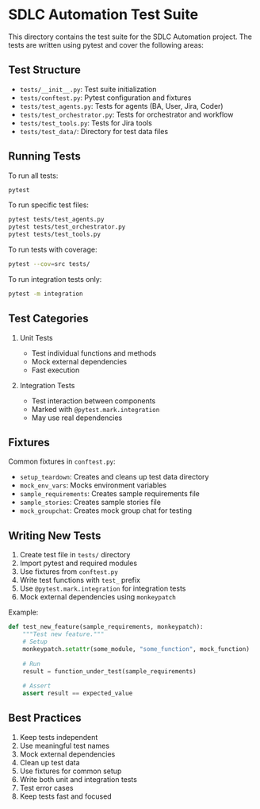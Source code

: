 # SDLC Automation Test Suite

This directory contains the test suite for the SDLC Automation project. The tests are written using pytest and cover the following areas:

## Test Structure

- `tests/__init__.py`: Test suite initialization
- `tests/conftest.py`: Pytest configuration and fixtures
- `tests/test_agents.py`: Tests for agents (BA, User, Jira, Coder)
- `tests/test_orchestrator.py`: Tests for orchestrator and workflow
- `tests/test_tools.py`: Tests for Jira tools
- `tests/test_data/`: Directory for test data files

## Running Tests

To run all tests:
```bash
pytest
```

To run specific test files:
```bash
pytest tests/test_agents.py
pytest tests/test_orchestrator.py
pytest tests/test_tools.py
```

To run tests with coverage:
```bash
pytest --cov=src tests/
```

To run integration tests only:
```bash
pytest -m integration
```

## Test Categories

1. Unit Tests
   - Test individual functions and methods
   - Mock external dependencies
   - Fast execution

2. Integration Tests
   - Test interaction between components
   - Marked with `@pytest.mark.integration`
   - May use real dependencies

## Fixtures

Common fixtures in `conftest.py`:
- `setup_teardown`: Creates and cleans up test data directory
- `mock_env_vars`: Mocks environment variables
- `sample_requirements`: Creates sample requirements file
- `sample_stories`: Creates sample stories file
- `mock_groupchat`: Creates mock group chat for testing

## Writing New Tests

1. Create test file in `tests/` directory
2. Import pytest and required modules
3. Use fixtures from `conftest.py`
4. Write test functions with `test_` prefix
5. Use `@pytest.mark.integration` for integration tests
6. Mock external dependencies using `monkeypatch`

Example:
```python
def test_new_feature(sample_requirements, monkeypatch):
    """Test new feature."""
    # Setup
    monkeypatch.setattr(some_module, "some_function", mock_function)
    
    # Run
    result = function_under_test(sample_requirements)
    
    # Assert
    assert result == expected_value
```

## Best Practices

1. Keep tests independent
2. Use meaningful test names
3. Mock external dependencies
4. Clean up test data
5. Use fixtures for common setup
6. Write both unit and integration tests
7. Test error cases
8. Keep tests fast and focused 